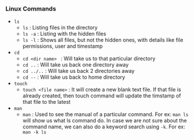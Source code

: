 <h3> Linux Commands </h3>
<ul>
  <li> <code>ls</code>
    <ul> 
      <li> <code>ls</code> : Listing files in the directory </li>
      <li> <code>ls -a</code> : Listing with the hidden files </li>
      <li> <code>ls -l</code> : Shows all files, but not the hidden ones, with details like file permissions, user and timestamp  </li>
    </ul>
  </li>
  
  <li> <code>cd</code>
    <ul> 
      <li> <code>cd &lt;dir name&gt; </code> : Will take us to that particular directory </li>
      <li> <code>cd ..</code> : Will take us back one directory away </li>
      <li> <code>cd ../..</code> : Will take us back 2 directories away  </li>
      <li> <code>cd --</code> : Will take us back to home directory  </li>
    </ul>
  </li>
 
  <li> <code>touch</code>
    <ul> 
      <li> <code>touch &lt;file name&gt;</code> : It will create a new blank text file. If that file is already created, then touch command will update the timstamp of that file to the latest  </li>
    </ul>
  </li>
  
  <li> <code>man</code>
    <ul> 
      <li> <code>man</code> : Used to see the manual of a particular command. For ex: <code>man ls</code> will show us what ls command do. In case we are not sure about the command name, we can also do a keyword search using <code>-k</code>. For ex: <code> man -k ls </code></li>
    </ul>
  </li>
</ul>
  
  
